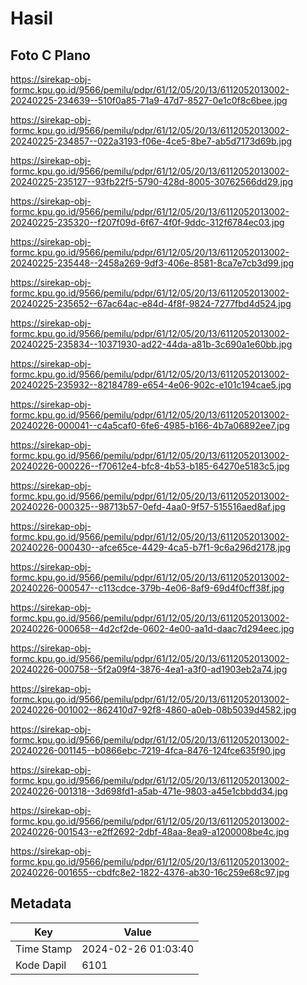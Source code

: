 # Hasil

## Foto C Plano

https://sirekap-obj-formc.kpu.go.id/9566/pemilu/pdpr/61/12/05/20/13/6112052013002-20240225-234639--510f0a85-71a9-47d7-8527-0e1c0f8c6bee.jpg

https://sirekap-obj-formc.kpu.go.id/9566/pemilu/pdpr/61/12/05/20/13/6112052013002-20240225-234857--022a3193-f06e-4ce5-8be7-ab5d7173d69b.jpg

https://sirekap-obj-formc.kpu.go.id/9566/pemilu/pdpr/61/12/05/20/13/6112052013002-20240225-235127--93fb22f5-5790-428d-8005-30762566dd29.jpg

https://sirekap-obj-formc.kpu.go.id/9566/pemilu/pdpr/61/12/05/20/13/6112052013002-20240225-235320--f207f09d-6f67-4f0f-9ddc-312f6784ec03.jpg

https://sirekap-obj-formc.kpu.go.id/9566/pemilu/pdpr/61/12/05/20/13/6112052013002-20240225-235448--2458a269-9df3-406e-8581-8ca7e7cb3d99.jpg

https://sirekap-obj-formc.kpu.go.id/9566/pemilu/pdpr/61/12/05/20/13/6112052013002-20240225-235652--67ac64ac-e84d-4f8f-9824-7277fbd4d524.jpg

https://sirekap-obj-formc.kpu.go.id/9566/pemilu/pdpr/61/12/05/20/13/6112052013002-20240225-235834--10371930-ad22-44da-a81b-3c690a1e60bb.jpg

https://sirekap-obj-formc.kpu.go.id/9566/pemilu/pdpr/61/12/05/20/13/6112052013002-20240225-235932--82184789-e654-4e06-902c-e101c194cae5.jpg

https://sirekap-obj-formc.kpu.go.id/9566/pemilu/pdpr/61/12/05/20/13/6112052013002-20240226-000041--c4a5caf0-6fe6-4985-b166-4b7a06892ee7.jpg

https://sirekap-obj-formc.kpu.go.id/9566/pemilu/pdpr/61/12/05/20/13/6112052013002-20240226-000226--f70612e4-bfc8-4b53-b185-64270e5183c5.jpg

https://sirekap-obj-formc.kpu.go.id/9566/pemilu/pdpr/61/12/05/20/13/6112052013002-20240226-000325--98713b57-0efd-4aa0-9f57-515516aed8af.jpg

https://sirekap-obj-formc.kpu.go.id/9566/pemilu/pdpr/61/12/05/20/13/6112052013002-20240226-000430--afce65ce-4429-4ca5-b7f1-9c6a296d2178.jpg

https://sirekap-obj-formc.kpu.go.id/9566/pemilu/pdpr/61/12/05/20/13/6112052013002-20240226-000547--c113cdce-379b-4e06-8af9-69d4f0cff38f.jpg

https://sirekap-obj-formc.kpu.go.id/9566/pemilu/pdpr/61/12/05/20/13/6112052013002-20240226-000658--4d2cf2de-0602-4e00-aa1d-daac7d294eec.jpg

https://sirekap-obj-formc.kpu.go.id/9566/pemilu/pdpr/61/12/05/20/13/6112052013002-20240226-000758--5f2a09f4-3876-4ea1-a3f0-ad1903eb2a74.jpg

https://sirekap-obj-formc.kpu.go.id/9566/pemilu/pdpr/61/12/05/20/13/6112052013002-20240226-001002--862410d7-92f8-4860-a0eb-08b5039d4582.jpg

https://sirekap-obj-formc.kpu.go.id/9566/pemilu/pdpr/61/12/05/20/13/6112052013002-20240226-001145--b0866ebc-7219-4fca-8476-124fce635f90.jpg

https://sirekap-obj-formc.kpu.go.id/9566/pemilu/pdpr/61/12/05/20/13/6112052013002-20240226-001318--3d698fd1-a5ab-471e-9803-a45e1cbbdd34.jpg

https://sirekap-obj-formc.kpu.go.id/9566/pemilu/pdpr/61/12/05/20/13/6112052013002-20240226-001543--e2ff2692-2dbf-48aa-8ea9-a1200008be4c.jpg

https://sirekap-obj-formc.kpu.go.id/9566/pemilu/pdpr/61/12/05/20/13/6112052013002-20240226-001655--cbdfc8e2-1822-4376-ab30-16c259e68c97.jpg


## Metadata

| Key        | Value               |
| ---------- | ------------------- |
| Time Stamp | 2024-02-26 01:03:40 |
| Kode Dapil | 6101                |



